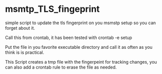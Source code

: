# msmtp_TLS_fingeprint
simple script to update the tls fingerprint on you msmstp setup so you can forget about it.

Call this from crontab, it has been tested with crontab -e setup 

Put the file in you favorite executable directory and call it as often as you think is is practical. 

This Script creates a tmp file with the fingerpeint for tracking changes, you can also add a crontab rule to erase the file as needed.
